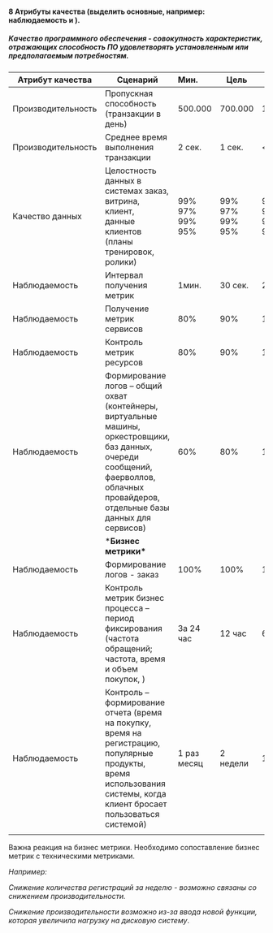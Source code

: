 #### 8 Атрибуты качества (выделить основные, например: наблюдаемость и ).

 

##### Качество программного обеспечения - совокупность характеристик, отражающих способность ПО удовлетворять установленным или предполагаемым потребностям.

| **Атрибут качества** | **Сценарий**                                                 | Мин.               | **Цель**           | Идеал                  |
| -------------------- | ------------------------------------------------------------ | :----------------- | ------------------ | ---------------------- |
| Производительность   | Пропускная  способность (транзакции в день)                  | 500.000            | 700.000            | 1.000.000              |
| Производительность   | Среднее  время выполнения транзакции                         | 2  сек.            | 1  сек.            | <  1 сек.              |
| Качество  данных     | Целостность  данных в системах заказ, <br />  витрина, <br />   клиент,<br />  данные  клиентов (планы тренировок, ролики) | 99%  97%  99%  95% | 99%  97%  99%  95% | 99,9%  98%  99,9%  97% |
| Наблюдаемость        | Интервал  получения метрик                                   | 1мин.              | 30  сек.           | 20  сек.               |
| Наблюдаемость        | Получение  метрик сервисов                                   | 80%                | 90%                | 100%                   |
| Наблюдаемость        | Контроль  метрик ресурсов                                    | 80%                | 90%                | 100%                   |
| Наблюдаемость        | Формирование  логов – общий охват (контейнеры,  виртуальные машины, оркестровщики, баз данных, очереди сообщений, фаерволлов,  облачных провайдеров, отдельные базы данных для сервисов) | 60%                | 80%                | 100%                   |
|                      | ***Бизнес метрики\***                                        |                    |                    |                        |
| Наблюдаемость        | Формирование  логов - заказ                                  | 100%               | 100%               | 100%                   |
| Наблюдаемость        | Контроль  метрик бизнес процесса – период фиксирования (частота обращений; частота,  время и объем покупок, ) | За  24 час         | 12  час            | 6  час                 |
| Наблюдаемость        | Контроль  – формирование отчета (время на покупку, время на регистрацию, популярные  продукты, время использования системы, когда клиент бросает пользоваться  системой) | 1  раз месяц       | 2  недели          | 1  неделя              |
|                      |                                                              |                    |                    |                        |



Важна реакция на бизнес метрики. Необходимо сопоставление бизнес метрик с техническими метриками.

*Например:*

*Снижение количества регистраций за неделю -  возможно связаны со снижением производительности.* 

*Снижение производительности возможно из-за ввода новой функции, которая увеличила нагрузку на дисковую систему*.

 
